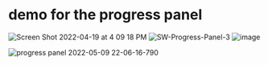 # demo for the progress panel<br/>


![Screen Shot 2022-04-19 at 4 09 18 PM](https://user-images.githubusercontent.com/54160011/190290678-d0ffd79a-2930-4463-9fdc-537fafe658a2.png)
![SW-Progress-Panel-3](https://user-images.githubusercontent.com/54160011/190290681-0346dd9f-f74c-414a-a90d-18af3aa7b75f.png)
![image](https://user-images.githubusercontent.com/54160011/191384172-2b5f6087-e311-4b60-b482-830fdd9f367d.png)

![progress panel 2022-05-09 22-06-16-790](https://user-images.githubusercontent.com/54160011/167948225-6151a664-474d-42fa-abe4-1afa5413582b.gif)
